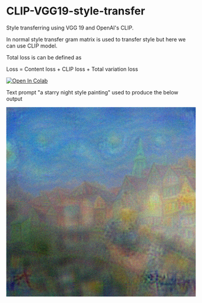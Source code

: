 # CLIP-VGG19-style-transfer

Style transferring using VGG 19 and OpenAI's CLIP.

In normal style transfer gram matrix is used to transfer style but here we can use CLIP model.

Total loss is can be defined as

Loss = Content loss + CLIP loss + Total variation loss

[![Open In Colab](https://colab.research.google.com/assets/colab-badge.svg)](https://bit.ly/3gpEiCO)

Text prompt  "a starry night style painting" used to produce the below output

![starry night output](/output/styled_starry_night.png)
